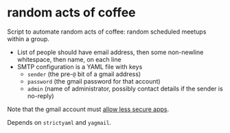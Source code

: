 # random acts of coffee

Script to automate random acts of coffee: random scheduled meetups within a group.

- List of people should have email address, then some non-newline whitespace, then name, on each line
- SMTP configuration is a YAML file with keys
  - `sender` (the pre-`@` bit of a gmail address)
  - `password` (the gmail password for that account)
  - `admin` (name of administrator, possibly contact details if the sender is no-reply)

Note that the gmail account must [allow less secure apps](https://support.google.com/accounts/answer/6010255).

Depends on `strictyaml` and `yagmail`.
